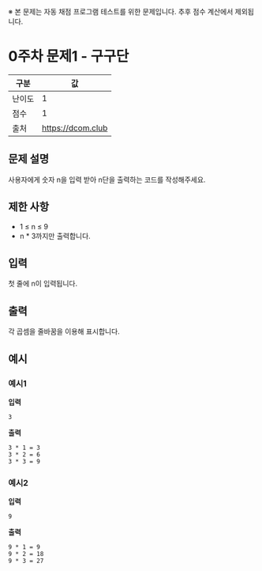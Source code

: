 ※ 본 문제는 자동 채점 프로그램 테스트를 위한 문제입니다. 추후 점수 계산에서 제외됩니다.
# 0주차 문제1 - 구구단

|구분|값|
|---|---|
|난이도|1|
|점수|1|
|출처|https://dcom.club|

## 문제 설명
사용자에게 숫자 n을 입력 받아 n단을 출력하는 코드를 작성해주세요.

## 제한 사항
- 1 ≤ n ≤ 9
- n * 3까지만 출력합니다.

## 입력
첫 줄에 n이 입력됩니다.

## 출력
각 곱셈을 줄바꿈을 이용해 표시합니다.

## 예시
### 예시1
**입력**

```
3
```

**출력**
```
3 * 1 = 3
3 * 2 = 6
3 * 3 = 9
```

### 예시2
**입력**

```
9
```

**출력**
```
9 * 1 = 9
9 * 2 = 18
9 * 3 = 27
```
